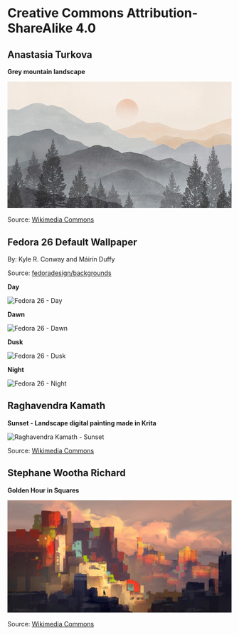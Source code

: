 # Creative Commons Attribution-ShareAlike 4.0

## Anastasia Turkova

**Grey mountain landscape**

![Anastasia Turkova - Grey mountain landscape](./anastasia-turkova_grey-mountain.jpg)

Source: [Wikimedia Commons](https://commons.wikimedia.org/wiki/File:Grey_mountain_landscape_Anastasia_Turkova.jpg)

## Fedora 26 Default Wallpaper

By: Kyle R. Conway and Máirín Duffy

Source: [fedoradesign/backgrounds](https://github.com/fedoradesign/backgrounds/tree/f26-backgrounds)

**Day**

![Fedora 26 - Day](./f26-01-day.png)

**Dawn**

![Fedora 26 - Dawn](./f26-00-dawn.png)

**Dusk**

![Fedora 26 - Dusk](./f26-02-dusk.png)

**Night**

![Fedora 26 - Night](./f26-03-night.png)

## Raghavendra Kamath

**Sunset - Landscape digital painting made in Krita**

![Raghavendra Kamath - Sunset](./raghukamath_sunset.png)

Source: [Wikimedia Commons](https://commons.wikimedia.org/wiki/File:Sunset_-_Landscape_digital_painting_made_in_krita.png)

## Stephane Wootha Richard

**Golden Hour in Squares**

![Stephane Wootha Richard - Golden Hour in Squares](./wootha_golden-hour.jpg)

Source: [Wikimedia Commons](https://commons.wikimedia.org/wiki/File:Golden_Hour_in_Squares.jpg)
